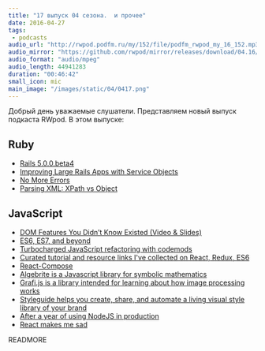 ```yaml
---
title: "17 выпуск 04 сезона.  и прочее"
date: 2016-04-27
tags:
 - podcasts
audio_url: "http://rwpod.podfm.ru/my/152/file/podfm_rwpod_my_16_152.mp3"
audio_mirror: "https://github.com/rwpod/mirror/releases/download/04.16/0416.mp3"
audio_format: "audio/mpeg"
audio_length: 44941283
duration: "00:46:42"
small_icon: mic
main_image: "/images/static/04/0417.png"
---
```


Добрый день уважаемые слушатели. Представляем новый выпуск подкаста RWpod. В этом выпуске:

## Ruby

 - [Rails 5.0.0.beta4](http://weblog.rubyonrails.org/2016/4/28/Rails-5-0-beta4/)
 - [Improving Large Rails Apps with Service Objects](http://aaronlasseigne.com/2016/04/27/improving-large-rails-apps-with-service-objects/)
 - [No More Errors](http://idiosyncratic-ruby.com/32-no-more-errors.html)
 - [Parsing XML: XPath vs Object](https://medium.com/@evmorov/parsing-xml-xpath-vs-object-ebbca0ba9a2d)

## JavaScript

 - [DOM Features You Didn’t Know Existed (Video & Slides)](http://www.impressivewebs.com/dom-features-you-didnt-know-existed-video-slides/)
 - [ES6, ES7, and beyond](http://v8project.blogspot.co.il/2016/04/es6-es7-and-beyond.html)
 - [Turbocharged JavaScript refactoring with codemods](https://medium.com/airbnb-engineering/turbocharged-javascript-refactoring-with-codemods-b0cae8b326b9)
 - [Curated tutorial and resource links I've collected on React, Redux, ES6](https://github.com/markerikson/react-redux-links)
 - [React-Compose](http://reactcompose.com/)
 - [Algebrite is a Javascript library for symbolic mathematics](http://algebrite.org/)
 - [Grafi.js is a library intended for learning about how image processing works](http://grafijs.org/)
 - [Styleguide helps you create, share, and automate a living visual style library of your brand](http://devbridge.github.io/Styleguide/)
 - [After a year of using NodeJS in production](http://geekforbrains.com/post/after-a-year-of-nodejs-in-production)
 - [React makes me sad](https://medium.com/@tenorb/react-makes-me-sad-efc135796595)


READMORE

